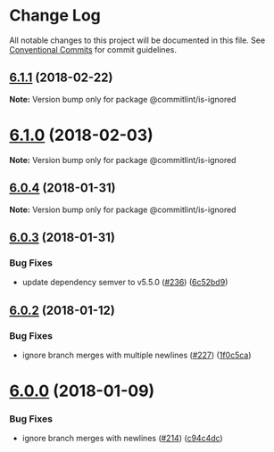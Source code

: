 # Change Log

All notable changes to this project will be documented in this file.
See [Conventional Commits](https://conventionalcommits.org) for commit guidelines.

<a name="6.1.1"></a>
## [6.1.1](https://github.com/marionebl/commitlint/compare/v6.1.0...v6.1.1) (2018-02-22)




**Note:** Version bump only for package @commitlint/is-ignored

<a name="6.1.0"></a>
# [6.1.0](https://github.com/marionebl/commitlint/compare/v6.0.5...v6.1.0) (2018-02-03)




**Note:** Version bump only for package @commitlint/is-ignored

<a name="6.0.4"></a>
## [6.0.4](https://github.com/marionebl/commitlint/compare/v6.0.3...v6.0.4) (2018-01-31)




**Note:** Version bump only for package @commitlint/is-ignored

<a name="6.0.3"></a>
## [6.0.3](https://github.com/marionebl/commitlint/compare/v6.0.2...v6.0.3) (2018-01-31)


### Bug Fixes

* update dependency semver to v5.5.0 ([#236](https://github.com/marionebl/commitlint/issues/236)) ([6c52bd9](https://github.com/marionebl/commitlint/commit/6c52bd9))




<a name="6.0.2"></a>
## [6.0.2](https://github.com/marionebl/commitlint/compare/v6.0.0...v6.0.2) (2018-01-12)


### Bug Fixes

* ignore branch merges with multiple newlines ([#227](https://github.com/marionebl/commitlint/issues/227)) ([1f0c5ca](https://github.com/marionebl/commitlint/commit/1f0c5ca))




<a name="6.0.0"></a>
# [6.0.0](https://github.com/marionebl/commitlint/compare/v5.2.6...v6.0.0) (2018-01-09)


### Bug Fixes

* ignore branch merges with newlines ([#214](https://github.com/marionebl/commitlint/issues/214)) ([c94c4dc](https://github.com/marionebl/commitlint/commit/c94c4dc))
